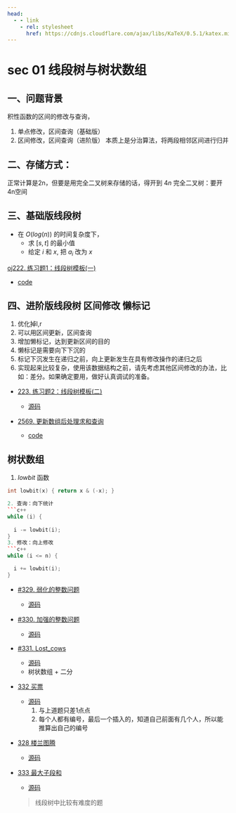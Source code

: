 ```yaml
---
head:
  - - link
    - rel: stylesheet
      href: https://cdnjs.cloudflare.com/ajax/libs/KaTeX/0.5.1/katex.min.css
---
```

# sec 01 线段树与树状数组

## 一、问题背景
积性函数的区间的修改与查询，
1. 单点修改，区间查询（基础版）
2. 区间修改，区间查询（进阶版）
本质上是分治算法，将两段相邻区间进行归并

## 二、存储方式：
正常计算是2n，但要是用完全二叉树来存储的话，得开到 $4n$
完全二叉树：要开4n空间

## 三、基础版线段树
* 在 $O(log(n))$ 的时间复杂度下，
  * 求 $[s, t]$ 的最小值
  * 给定 $i$ 和 $x$, 把 $a_i$ 改为 $x$

[oj222. 练习题1：线段树模板(一)](https://oj.haizeix.com/problem/222)
  * [code](./data_structure/1.HZOJ222.md)

## 四、进阶版线段树 区间修改 懒标记 
1. 优化掉l,r
2. 可以用区间更新，区间查询
3. 增加懒标记，达到更新区间的目的
4. 懒标记是需要向下下沉的
5. 标记下沉发生在递归之前，向上更新发生在具有修改操作的递归之后
6. 实现起来比较复杂，使用该数据结构之前，请先考虑其他区间修改的办法，比如：差分。如果确定要用，做好认真调试的准备。

* [223. 练习题2：线段树模板(二)](https://oj.haizeix.com/problem/223)
  * [源码](./data_structure/223.oj.md)

* [2569. 更新数组后处理求和查询](https://leetcode.cn/problems/handling-sum-queries-after-update/description/)
  * [code](./data_structure/leetcode2569.md)


## 树状数组

1. $lowbit$ 函数
```c++
int lowbit(x) { return x & (-x); }

2. 查询：向下统计
```c++
while (i) {
  
  i -= lowbit(i);
}
3. 修改：向上修改
```c++
while (i <= n) {

  i += lowbit(i);
}
```
* [#329. 弱化的整数问题](https://oj.haizeix.com/problem/329)
  * [源码](./data_structure/329.oj.md)
* [#330. 加强的整数问题](https://oj.haizeix.com/problem/330)
  * [源码](./data_structure/330.oj.md)

* [#331. Lost_cows](https://oj.haizeix.com/problem/331)
  * [源码](./data_structure/331.oj.md)
  * 树状数组 + 二分

* [332 买票](https://oj.haizeix.com/problem/332)
  * [源码](./data_structure/332.oj.md)
    1. 与上道题只差1点点
    2. 每个人都有编号，最后一个插入的，知道自己前面有几个人，所以能推算出自己的编号
* [328 楼兰图腾](https://oj.haizeix.com/problem/328)
  * [源码](./data_structure/2.HZOJ328-60.md)

* [333 最大子段和](https://oj.haizeix.com/problem/333)
  * [源码](./data_structure/333_2.oj.md)
  > 线段树中比较有难度的题
